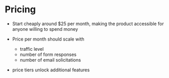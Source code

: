 # Pricing

- Start cheaply around $25 per month, making the product accessible for anyone willing to spend money
- Price per month should scale with

  - traffic level
  - number of form responses
  - number of email solicitations

- price tiers unlock additional features
